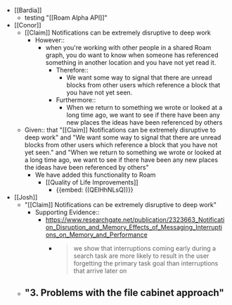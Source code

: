 - [[Bardia]]
    - testing "[[Roam Alpha API]]"
- [[Conor]]
    - [[Claim]] Notifications can be extremely disruptive to deep work
        - However::
            - when you're working with other people in a shared Roam graph, you do want to know when someone has referenced something in another location and you have not yet read it.
                - Therefore::
                    - We want some way to signal that there are unread blocks from other users which reference a block that you have not yet seen.
                - Furthermore::
                    - When we return to something we wrote or looked at a long time ago, we want to see if there have been any new places the ideas have been referenced by others
    - Given:: that "[[Claim]] Notifications can be extremely disruptive to deep work" and "We want some way to signal that there are unread blocks from other users which reference a block that you have not yet seen." and "When we return to something we wrote or looked at a long time ago, we want to see if there have been any new places the ideas have been referenced by others"
        - We have added this functionality to Roam
            - [[Quality of Life Improvements]]
                - {{embed: ((QElHhNLsQ))}}
- [[Josh]]
    - "[[Claim]] Notifications can be extremely disruptive to deep work"
        - Supporting Evidence::
            - https://www.researchgate.net/publication/2323663_Notification_Disruption_and_Memory_Effects_of_Messaging_Interruptions_on_Memory_and_Performance
                - > we show that interruptions coming early during a search task are more likely to result in the user forgetting the primary task goal than interruptions that arrive later on
    - "**3.   Problems with the file cabinet approach**"
        - 
